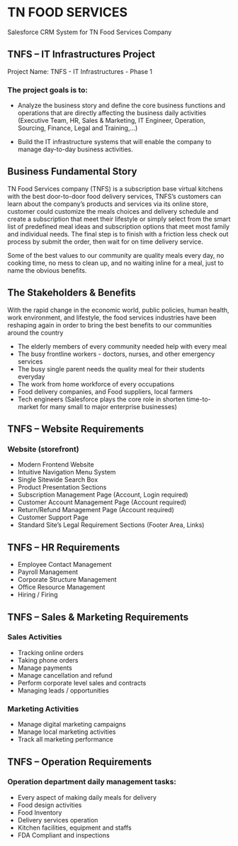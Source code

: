 # TN FOOD SERVICES

Salesforce CRM System for TN Food Services Company

## TNFS – IT Infrastructures Project

Project Name: TNFS - IT Infrastructures - Phase 1

### The project goals is to:

- Analyze the business story and define the core business functions and operations that are directly affecting the business daily activities (Executive Team, HR, Sales & Marketing, IT Engineer, Operation, Sourcing, Finance, Legal and Training,…) ​

- Build the IT infrastructure systems that will enable the company to manage day-to-day business activities.​

## Business Fundamental Story​

TN Food Services company (TNFS) is a subscription base virtual kitchens with the best door-to-door food delivery services, TNFS’s customers can learn about the company’s products and services via its online store, customer could customize the meals choices and delivery schedule and create a subscription that meet their lifestyle or simply select from the smart list of predefined meal ideas and subscription options that meet most family and individual needs. The final step is to finish with a friction less check out process by submit the order, then wait for on time delivery service. ​

Some of the best values to our community are quality meals every day, no cooking time, no mess to clean up, and no waiting inline for a meal, just to name the obvious benefits.​

## The Stakeholders & Benefits

With the rapid change in the economic world, public policies, human health, work environment, and lifestyle, the food services industries have been reshaping again in order to bring the best benefits to our communities around the country​

- The elderly members of every community needed help with every meal​
- The busy frontline workers - doctors, nurses, and other emergency services​
- The busy single parent needs the quality meal for their students everyday​
- The work from home workforce of every occupations
- Food delivery companies, and Food suppliers, local farmers​
- Tech engineers (Salesforce plays the core role in shorten time-to-market for many small to major enterprise businesses) ​

## TNFS – Website Requirements

### Website (storefront)

- Modern Frontend Website​
- Intuitive Navigation Menu System​
- Single Sitewide Search Box
- Product Presentation Sections ​
- Subscription Management Page (Account, Login required)​
- Customer Account Management Page (Account required)​
- Return/Refund Management Page (Account required)​
- Customer Support Page ​
- Standard Site’s Legal Requirement Sections (Footer Area, Links)​

## TNFS – HR Requirements​

- Employee Contact Management​
- Payroll Management​
- Corporate Structure Management​
- Office Resource Management​
- Hiring / Firing​

## TNFS – Sales & Marketing Requirements

### Sales Activities​

- Tracking online orders​
- Taking phone orders​
- Manage payments​
- Manage cancellation and refund​
- Perform corporate level sales and contracts​
- Managing leads / opportunities​

### Marketing Activities​

- Manage digital marketing campaigns​
- Manage local marketing activities​
- Track all marketing performance​

## TNFS – Operation Requirements

### Operation department daily management tasks:​

- Every aspect of making daily meals for delivery​
- Food design activities​
- Food Inventory
- Delivery services operation​
- Kitchen facilities, equipment and staffs​
- FDA Compliant and inspections​
